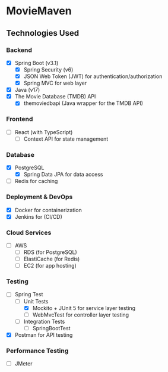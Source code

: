 # MovieMaven


## Technologies Used

### Backend
- [x] Spring Boot (v3.1)
    - [x] Spring Security (v6)
    - [x] JSON Web Token (JWT) for authentication/authorization
    - [x] Spring MVC for web layer
- [x] Java (v17)
- [x] The Movie Database (TMDB) API
    - [x] themoviedbapi (Java wrapper for the TMDB API)

### Frontend
- [ ] React (with TypeScript)
    - [ ] Context API for state management

### Database    
- [x] PostgreSQL
    - [x] Spring Data JPA for data access
- [ ] Redis for caching

### Deployment & DevOps
- [x] Docker for containerization
- [x] Jenkins for (CI/CD)

### Cloud Services
- [ ] AWS
    - [ ] RDS (for PostgreSQL)
    - [ ] ElastiCache (for Redis)
    - [ ] EC2 (for app hosting)

### Testing    
- [ ] Spring Test
    - [ ] Unit Tests
        - [x] Mockito + JUnit 5 for service layer testing
        - [ ] WebMvcTest for controller layer testing
    - [ ] Integration Tests
        - [ ] SpringBootTest
- [x] Postman for API testing

### Performance Testing
- [ ] JMeter
